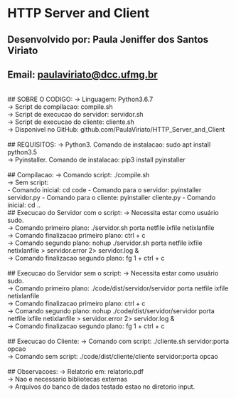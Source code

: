 # HTTP Server and Client

## Desenvolvido por: Paula Jeniffer dos Santos Viriato
## Email: paulaviriato@dcc.ufmg.br
<br>
## SOBRE O CODIGO:
-> Linguagem: Python3.6.7<br>
-> Script de compilacao: compile.sh<br>
-> Script de execucao do servidor: servidor.sh<br>
-> Script de execucao do cliente: cliente.sh<br>
-> Disponivel no GitHub: github.com/PaulaViriato/HTTP_Server_and_Client<br>
<br>
## REQUISITOS:
-> Python3. Comando de instalacao: sudo apt install python3.5<br>
-> Pyinstaller. Comando de instalacao: pip3 install pyinstaller<br>
<br>
## Compilacao:
-> Comando script: ./compile.sh<br>
-> Sem script:<br>
   - Comando inicial: cd code
   - Comando para o servidor: pyinstaller servidor.py
   - Comando para o cliente: pyinstaller cliente.py
   - Comando inicial: cd ..
<br>
## Execucao do Servidor com o script:
-> Necessita estar como usuário sudo.<br>
-> Comando primeiro plano: ./servidor.sh porta netfile ixfile netixlanfile<br>
-> Comando finalizacao primeiro plano: ctrl + c<br>
-> Comando segundo plano: nohup ./servidor.sh porta netfile ixfile netixlanfile > servidor.error 2> servidor.log &<br>
-> Comando finalizacao segundo plano: fg 1 + ctrl + c<br>
<br>
## Execucao do Servidor sem o script:
-> Necessita estar como usuário sudo.<br>
-> Comando primeiro plano: ./code/dist/servidor/servidor porta netfile ixfile netixlanfile<br>
-> Comando finalizacao primeiro plano: ctrl + c<br>
-> Comando segundo plano: nohup ./code/dist/servidor/servidor porta netfile ixfile netixlanfile > servidor.error 2> servidor.log &<br>
-> Comando finalizacao segundo plano: fg 1 + ctrl + c<br>
<br>
## Execucao do Cliente:
-> Comando com script: ./cliente.sh servidor:porta opcao<br>
-> Comando sem script: ./code/dist/cliente/cliente servidor:porta opcao<br>
<br>
## Observacoes:
-> Relatorio em: relatorio.pdf<br>
-> Nao e necessario bibliotecas externas<br>
-> Arquivos do banco de dados testado estao no diretorio input.
